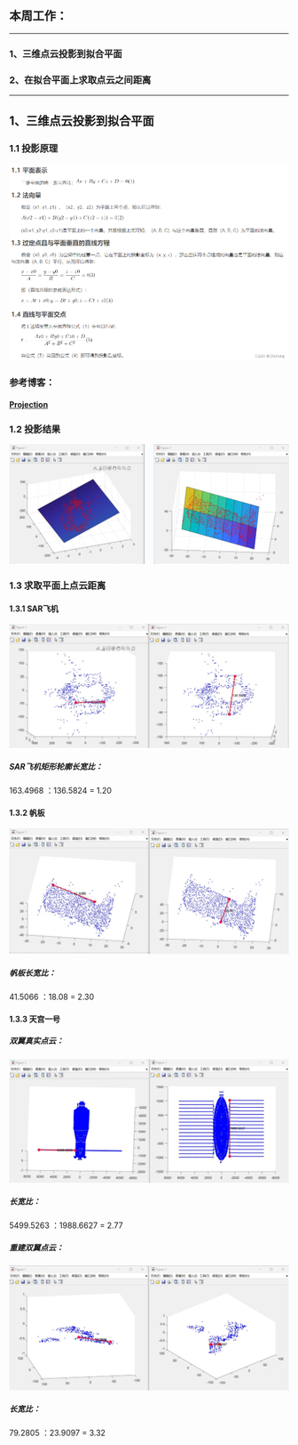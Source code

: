 ## 本周工作：

------

### 1、三维点云投影到拟合平面

### 2、在拟合平面上求取点云之间距离

------

## 1、三维点云投影到拟合平面

### 1.1 投影原理

![1](./images/2022.11.25/1.png)

### 参考博客：

#### [Projection](https://blog.csdn.net/weixin_44751294/article/details/127616105)

### 1.2 投影结果

![1](./images/2022.11.25/1.jpg)

### 1.3 求取平面上点云距离

#### 1.3.1 SAR飞机

![2](./images/2022.11.25/2.jpg)

##### SAR飞机矩形轮廓长宽比：

163.4968 ：136.5824 = 1.20

#### 1.3.2 帆板

![3](./images/2022.11.25/3.jpg)

##### 帆板长宽比：

41.5066 ：18.08 = 2.30

#### 1.3.3 天宫一号

##### 双翼真实点云：

![image-20221122195459514](./images/2022.11.25/4.jpg)

##### 长宽比：

5499.5263 ：1988.6627 = 2.77

##### 重建双翼点云：

![image-20221122195755891](./images/2022.11.25/5.jpg)

##### 长宽比：

79.2805 ：23.9097 = 3.32







